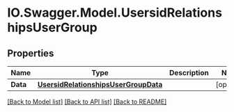 # IO.Swagger.Model.UsersidRelationshipsUserGroup
## Properties

Name | Type | Description | Notes
------------ | ------------- | ------------- | -------------
**Data** | [**UsersidRelationshipsUserGroupData**](UsersidRelationshipsUserGroupData.md) |  | [optional] 

[[Back to Model list]](../README.md#documentation-for-models) [[Back to API list]](../README.md#documentation-for-api-endpoints) [[Back to README]](../README.md)

